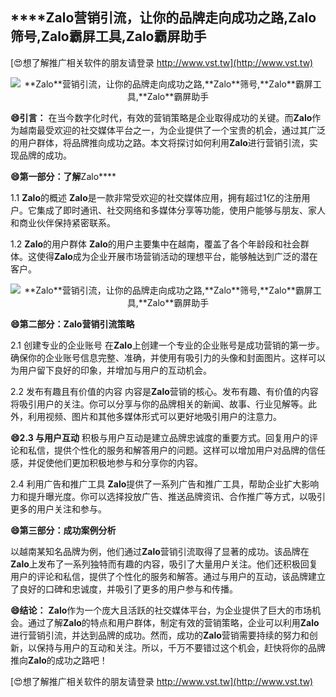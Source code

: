 ## ****Zalo**营销引流，让你的品牌走向成功之路,**Zalo**筛号,**Zalo**霸屏工具,**Zalo**霸屏助手**

[😍想了解推广相关软件的朋友请登录 http://www.vst.tw](http://www.vst.tw)

 <center><img src="https://vst.tw/MP4/tuiguang/png/0.png" alt="**Zalo**营销引流，让你的品牌走向成功之路,**Zalo**筛号,**Zalo**霸屏工具,**Zalo**霸屏助手"></center>

**😄引言：**
在当今数字化时代，有效的营销策略是企业取得成功的关键。而**Zalo**作为越南最受欢迎的社交媒体平台之一，为企业提供了一个宝贵的机会，通过其广泛的用户群体，将品牌推向成功之路。本文将探讨如何利用**Zalo**进行营销引流，实现品牌的成功。

**😄第一部分：了解**Zalo****

1.1 **Zalo**的概述
**Zalo**是一款非常受欢迎的社交媒体应用，拥有超过1亿的注册用户。它集成了即时通讯、社交网络和多媒体分享等功能，使用户能够与朋友、家人和商业伙伴保持紧密联系。

1.2 **Zalo**的用户群体
**Zalo**的用户主要集中在越南，覆盖了各个年龄段和社会群体。这使得**Zalo**成为企业开展市场营销活动的理想平台，能够触达到广泛的潜在客户。

 <center><img src="https://vst.tw/MP4/tuiguang/png/0.png" alt="**Zalo**营销引流，让你的品牌走向成功之路,**Zalo**筛号,**Zalo**霸屏工具,**Zalo**霸屏助手"></center>

**😄第二部分：**Zalo**营销引流策略**

2.1 创建专业的企业账号
在**Zalo**上创建一个专业的企业账号是成功营销的第一步。确保你的企业账号信息完整、准确，并使用有吸引力的头像和封面图片。这样可以为用户留下良好的印象，并增加与用户的互动机会。

2.2 发布有趣且有价值的内容
内容是**Zalo**营销的核心。发布有趣、有价值的内容将吸引用户的关注。你可以分享与你的品牌相关的新闻、故事、行业见解等。此外，利用视频、图片和其他多媒体形式可以更好地吸引用户的注意力。

**😄2.3 与用户互动**
积极与用户互动是建立品牌忠诚度的重要方式。回复用户的评论和私信，提供个性化的服务和解答用户的问题。这样可以增加用户对品牌的信任感，并促使他们更加积极地参与和分享你的内容。

2.4 利用广告和推广工具
**Zalo**提供了一系列广告和推广工具，帮助企业扩大影响力和提升曝光度。你可以选择投放广告、推送品牌资讯、合作推广等方式，以吸引更多的用户关注和参与。

**😄第三部分：成功案例分析**

以越南某知名品牌为例，他们通过**Zalo**营销引流取得了显著的成功。该品牌在**Zalo**上发布了一系列独特而有趣的内容，吸引了大量用户关注。他们还积极回复用户的评论和私信，提供了个性化的服务和解答。通过与用户的互动，该品牌建立了良好的口碑和忠诚度，并吸引了更多的用户参与和传播。

**😄结论：**
**Zalo**作为一个庞大且活跃的社交媒体平台，为企业提供了巨大的市场机会。通过了解**Zalo**的特点和用户群体，制定有效的营销策略，企业可以利用**Zalo**进行营销引流，并达到品牌的成功。然而，成功的**Zalo**营销需要持续的努力和创新，以保持与用户的互动和关注。所以，千万不要错过这个机会，赶快将你的品牌推向**Zalo**的成功之路吧！

[😍想了解推广相关软件的朋友请登录 http://www.vst.tw](http://www.vst.tw)



